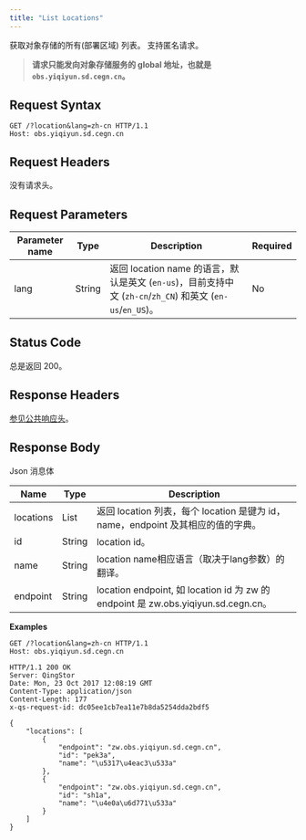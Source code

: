 ```yaml
---
title: "List Locations"
---
```



获取对象存储的所有(部署区域) 列表。
支持匿名请求。

> **请求只能发向对象存储服务的 global 地址，也就是 `obs.yiqiyun.sd.cegn.cn`。**

## Request Syntax

```http
GET /?location&lang=zh-cn HTTP/1.1
Host: obs.yiqiyun.sd.cegn.cn
```

## Request Headers

没有请求头。

## Request Parameters

| Parameter name | Type | Description | Required |
| - | - | - | - |
| lang | String | 返回 location name 的语言，默认是英文 (`en-us`)，目前支持中文 (`zh-cn`/`zh_CN`) 和英文 (`en-us`/`en_US`)。| No |

## Status Code

总是返回 200。

## Response Headers

[参见公共响应头](../../common_header#响应头字段-request-header)。

## Response Body

Json 消息体

| Name | Type | Description |
| - | - | - |
| locations | List | 返回 location 列表，每个 location 是键为 id，name，endpoint 及其相应的值的字典。|
| id | String | location id。 |
| name | String | location name相应语言（取决于lang参数）的翻译。|
| endpoint | String | location endpoint, 如 location id 为 zw 的 endpoint 是 zw.obs.yiqiyun.sd.cegn.cn。 |

**Examples**

```http
GET /?location&lang=zh-cn HTTP/1.1
Host: obs.yiqiyun.sd.cegn.cn
```

```http
HTTP/1.1 200 OK
Server: QingStor
Date: Mon, 23 Oct 2017 12:08:19 GMT
Content-Type: application/json
Content-Length: 177
x-qs-request-id: dc05ee1cb7ea11e7b8da5254dda2bdf5

{
    "locations": [
        {
            "endpoint": "zw.obs.yiqiyun.sd.cegn.cn",
            "id": "pek3a",
            "name": "\u5317\u4eac3\u533a"
        },
        {
            "endpoint": "zw.obs.yiqiyun.sd.cegn.cn",
            "id": "sh1a",
            "name": "\u4e0a\u6d771\u533a"
        }
    ]
}
```

